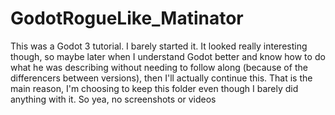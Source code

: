 # GodotRogueLike_Matinator

This was a Godot 3 tutorial. I barely started it. It looked really interesting though, so maybe later when I understand Godot better and know how to do what he was describing without needing to follow along (because of the differencers between versions), then I'll actually continue this. 
That is the main reason, I'm choosing to keep this folder even though I barely did anything with it. So yea, no screenshots or videos